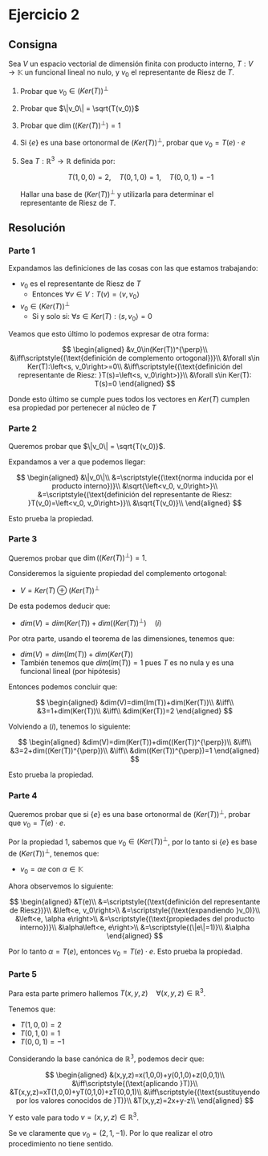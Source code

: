 # Ejercicio 2

## Consigna

Sea $V$ un espacio vectorial de dimensión finita con producto interno, $T : V \to \mathbb{K}$ un funcional lineal no nulo, y $v_0$ el representante de Riesz de $T$.

1. Probar que $v_0 \in (Ker(T))^\perp$
2. Probar que $\|v_0\| = \sqrt{T(v_0)}$
3. Probar que $\dim((Ker(T))^\perp) = 1$
4. Si $\{e\}$ es una base ortonormal de $(Ker(T))^\perp$, probar que $v_0 = T(e)\cdot e$
5. Sea $T : \mathbb{R}^3 \to \mathbb{R}$ definida por:

   $$
   T(1, 0, 0) = 2,\quad T(0, 1, 0) = 1,\quad T(0, 0, 1) = -1
   $$

    Hallar una base de $(Ker(T))^\perp$ y utilizarla para determinar el representante de Riesz de $T$.

## Resolución

### Parte 1

Expandamos las definiciones de las cosas con las que estamos trabajando:

- $v_0$ es el representante de Riesz de $T$
    - Entonces $\forall v\in V: T(v)=\left<v, v_0\right>$
- $v_0\in(Ker(T))^{\perp}$
    - Si y solo si: $\forall s\in Ker(T):\left<s, v_0\right>=0$

Veamos que esto último lo podemos expresar de otra forma:

$$
\begin{aligned}
&v_0\in(Ker(T))^{\perp}\\
&\iff\scriptstyle{(\text{definición de complemento ortogonal})}\\
&\forall s\in Ker(T):\left<s, v_0\right>=0\\
&\iff\scriptstyle{(\text{definición del representante de Riesz: }T(s)=\left<s, v_0\right>)}\\
&\forall s\in Ker(T): T(s)=0
\end{aligned}
$$

Donde esto último se cumple pues todos los vectores en $Ker(T)$ cumplen esa propiedad por pertenecer al núcleo de $T$

### Parte 2

Queremos probar que $\|v_0\| = \sqrt{T(v_0)}$.

Expandamos a ver a que podemos llegar:

$$
\begin{aligned}
&\|v_0\|\\
&=\scriptstyle{(\text{norma inducida por el producto interno})}\\
&\sqrt{\left<v_0, v_0\right>}\\
&=\scriptstyle{(\text{definición del representante de Riesz: }T(v_0)=\left<v_0, v_0\right>)}\\
&\sqrt{T(v_0)}\\
\end{aligned}
$$

Esto prueba la propiedad.

### Parte 3

Queremos probar que $\dim((Ker(T))^\perp) = 1$.

Consideremos la siguiente propiedad del complemento ortogonal:

- $V=Ker(T)\oplus(Ker(T))^{\perp}$

De esta podemos deducir que:

- $dim(V)=dim(Ker(T))+dim((Ker(T))^{\perp})\quad(i)$

Por otra parte, usando el teorema de las dimensiones, tenemos que:

- $dim(V)=dim(Im(T))+dim(Ker(T))$
- También tenemos que $dim(Im(T))=1$ pues $T$ es no nula y es una funcional lineal (por hipótesis)

Entonces podemos concluir que:

$$
\begin{aligned}
&dim(V)=dim(Im(T))+dim(Ker(T))\\
&\iff\\
&3=1+dim(Ker(T))\\
&\iff\\
&dim(Ker(T))=2
\end{aligned}
$$

Volviendo a $(i)$, tenemos lo siguiente:

$$
\begin{aligned}
&dim(V)=dim(Ker(T))+dim((Ker(T))^{\perp})\\
&\iff\\
&3=2+dim((Ker(T))^{\perp})\\
&\iff\\
&dim((Ker(T))^{\perp})=1
\end{aligned}
$$

Esto prueba la propiedad.

### Parte 4

Queremos probar que si $\{e\}$ es una base ortonormal de $(Ker(T))^\perp$, probar que $v_0 = T(e)\cdot e$.

Por la propiedad 1, sabemos que $v_0\in (Ker(T))^{\perp}$, por lo tanto si $\{e\}$ es base de $(Ker(T))^\perp$, tenemos que:

- $v_0=\alpha e$ con $\alpha\in\mathbb{K}$

Ahora observemos lo siguiente:

$$
\begin{aligned}
&T(e)\\
&=\scriptstyle{(\text{definición del representante de Riesz})}\\
&\left<e, v_0\right>\\
&=\scriptstyle{(\text{expandiendo }v_0)}\\
&\left<e, \alpha e\right>\\
&=\scriptstyle{(\text{propiedades del producto interno})}\\
&\alpha\left<e, e\right>\\
&=\scriptstyle{(\|e\|=1)}\\
&\alpha
\end{aligned}
$$

Por lo tanto $\alpha=T(e)$, entonces $v_0=T(e)\cdot e$. Esto prueba la propiedad.

### Parte 5

Para esta parte primero hallemos $T(x,y,z)\quad\forall(x,y,z)\in\mathbb{R}^3$.

Tenemos que:

- $T(1, 0, 0) = 2$
- $T(0, 1, 0) = 1$
- $T(0, 0, 1) = -1$

Considerando la base canónica de $\mathbb{R^3}$, podemos decir que:

$$
\begin{aligned}
&(x,y,z)=x(1,0,0)+y(0,1,0)+z(0,0,1)\\
&\iff\scriptstyle{(\text{aplicando }T)}\\
&T(x,y,z)=xT(1,0,0)+yT(0,1,0)+zT(0,0,1)\\
&\iff\scriptstyle{(\text{sustituyendo por los valores conocidos de }T)}\\
&T(x,y,z)=2x+y-z\\
\end{aligned}
$$

Y esto vale para todo $v=(x,y,z)\in\mathbb{R}^3$.

Se ve claramente que $v_0=(2,1,-1)$. Por lo que realizar el otro procedimiento no tiene sentido.

